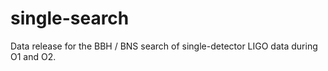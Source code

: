 # single-search
Data release for the BBH / BNS search of single-detector LIGO data during O1 and O2.
